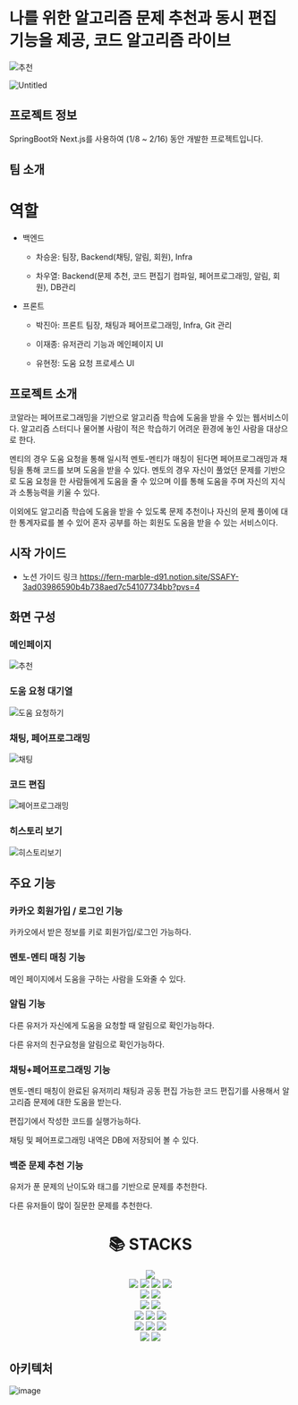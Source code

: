 # 나를 위한 알고리즘 문제 추천과 동시 편집 기능을 제공, 코드 알고리즘 라이브

![추천](https://github.com/Code-Algorithm-Live/Code-Algorithm-Live/assets/76770475/f9db868d-fafc-4d8e-818b-daff2aa92034)


![Untitled](https://github.com/Code-Algorithm-Live/Code-Algorithm-Live/assets/76770475/4ba729d6-2466-4315-8ae3-77e826a70fbd)

## 프로젝트 정보

SpringBoot와 Next.js를 사용하여 (1/8 ~ 2/16) 동안 개발한 프로젝트입니다.


## 팀 소개

# 역할

* 백엔드

  * 차승윤: 팀장, Backend(채팅, 알림, 회원), Infra

  * 차우열: Backend(문제 추천, 코드 편집기 컴파일, 페어프로그래밍, 알림, 회원), DB관리

* 프론트

  * 박진아: 프론트 팀장, 채팅과 페어프로그래밍, Infra, Git 관리

  * 이재종: 유저관리 기능과 메인페이지 UI

  * 유현정: 도움 요청 프로세스 UI

## 프로젝트 소개

 코알라는 페어프로그래밍을 기반으로 알고리즘 학습에 도움을 받을 수 있는 웹서비스이다. 알고리즘 스터디나 물어볼 사람이 적은 학습하기 어려운 환경에 놓인 사람을 대상으로 한다.

 멘티의 경우 도움 요청을 통해 일시적 멘토-멘티가 매칭이 된다면 페어프로그래밍과 채팅을 통해 코드를 보며 도움을 받을 수 있다. 멘토의 경우 자신이 풀었던 문제를 기반으로 도움 요청을 한 사람들에게 도움을 줄 수 있으며 이를 통해 도움을 주며 자신의 지식과 소통능력을 키울 수 있다.

 이외에도 알고리즘 학습에 도움을 받을 수 있도록 문제 추천이나 자신의 문제 풀이에 대한 통계자료를 볼 수 있어 혼자 공부를 하는 회원도 도움을 받을 수 있는 서비스이다.

## 시작 가이드
- 노션 가이드 링크
https://fern-marble-d91.notion.site/SSAFY-3ad03986590b4b738aed7c54107734bb?pvs=4

## 화면 구성
### 메인페이지
![추천](https://github.com/Code-Algorithm-Live/Code-Algorithm-Live/assets/76770475/f9db868d-fafc-4d8e-818b-daff2aa92034)

### 도움 요청 대기열
![도움 요청하기](https://github.com/Code-Algorithm-Live/Code-Algorithm-Live/assets/76770475/c25cdfdc-5abc-4d98-8af0-ed59bdb4462f)

### 채팅, 페어프로그래밍
![채팅](https://github.com/Code-Algorithm-Live/Code-Algorithm-Live/assets/76770475/ae15ad53-2ca8-4cb6-9d71-f4c51417bd66)

### 코드 편집
![페어프로그래밍](https://github.com/Code-Algorithm-Live/Code-Algorithm-Live/assets/76770475/4aa69781-1760-4f0e-814c-cf43f3f933dd)

### 히스토리 보기
![히스토리보기](https://github.com/Code-Algorithm-Live/Code-Algorithm-Live/assets/76770475/aca78480-118a-44d0-bbcf-8812c2864183)

## 주요 기능

### 카카오 회원가입 / 로그인 기능

카카오에서 받은 정보를 키로 회원가입/로그인 가능하다.

### 멘토-멘티 매칭 기능

메인 페이지에서 도움을 구하는 사람을 도와줄 수 있다.

### 알림 기능

다른 유저가 자신에게 도움을 요청할 때 알림으로 확인가능하다.

다른 유저의 친구요청을 알림으로 확인가능하다.

### 채팅+페어프로그래밍 기능

멘토-멘티 매칭이 완료된 유저끼리 채팅과 공동 편집 가능한 코드 편집기를 사용해서 알고리즘 문제에 대한 도움을 받는다.

편집기에서 작성한 코드를 실행가능하다.

채팅 및 페어프로그래밍 내역은 DB에 저장되어 볼 수 있다.

### 백준 문제 추천 기능

유저가 푼 문제의 난이도와 태그를 기반으로 문제를 추천한다.

다른 유저들이 많이 질문한 문제를 추천한다.


<div align=center><h1>📚 STACKS</h1></div>

<div align=center> 
  <img src="https://img.shields.io/badge/java-007396?style=for-the-badge&logo=java&logoColor=white"> 
  <br>
  
  <img src="https://img.shields.io/badge/html5-E34F26?style=for-the-badge&logo=html5&logoColor=white"> 
  <img src="https://img.shields.io/badge/css-1572B6?style=for-the-badge&logo=css3&logoColor=white"> 
  <img src="https://img.shields.io/badge/Typescript-F7DF1E?style=for-the-badge&logo=Typescript&logoColor=white">
   <img src="https://img.shields.io/badge/ZusTand-F7DF1E?style=for-the-badge&logo=zustand&logoColor=black">
   
  <br>
  
  <img src="https://img.shields.io/badge/mariaDB-003545?style=for-the-badge&logo=mariaDB&logoColor=white"> 
  <img src="https://img.shields.io/badge/Redis-003545?style=for-the-badge&logo=Redis&logoColor=black"> 
  <br>
  
  <img src="https://img.shields.io/badge/next.js-61DAFB?style=for-the-badge&logo=react&logoColor=black"> 
  <img src="https://img.shields.io/badge/node.js-339933?style=for-the-badge&logo=Node.js&logoColor=white">
  <br>
  
  <img src="https://img.shields.io/badge/springboot-6DB33F?style=for-the-badge&logo=spring-boot&logoColor=white">
  <img src="https://img.shields.io/badge/WebSocket-6DB33F?style=for-the-badge&logo=WebSocket&logoColor=black">
  <img src="https://img.shields.io/badge/stomp-6DB33F?style=for-the-badge&logo=stomp&logoColor=white">  
  <br>

  <img src="https://img.shields.io/badge/linux-FCC624?style=for-the-badge&logo=linux&logoColor=black"> 
  <img src="https://img.shields.io/badge/amazonaws-232F3E?style=for-the-badge&logo=amazonaws&logoColor=white"> 
  <img src="https://img.shields.io/badge/apache tomcat-F8DC75?style=for-the-badge&logo=apachetomcat&logoColor=white">
  <br>
  
  <img src="https://img.shields.io/badge/github-181717?style=for-the-badge&logo=github&logoColor=white">
  <img src="https://img.shields.io/badge/git-F05032?style=for-the-badge&logo=git&logoColor=white">
  
  <br>
</div>

## 아키텍처

![image](https://github.com/Code-Algorithm-Live/Code-Algorithm-Live/assets/76770475/ea3f746e-7e3a-464b-a29a-1c4ef58c188f)
